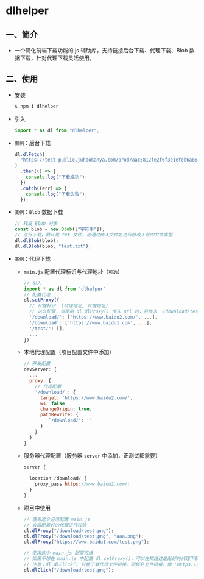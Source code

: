 # dlhelper

## 一、简介

- 一个简化前端下载功能的 js 辅助库，支持链接后台下载、代理下载、Blob 数据下载，针对代理下载灵活使用。

## 二、使用

- 安装

  ```sh
  $ npm i dlhelper
  ```

- 引入

  ```javascript
  import * as dl from "dlhelper";
  ```

- `案例`：后台下载

  ```javascript
  dl.dlFetch(
    "https://test-public.juhaokanya.com/prod/aac5812fe2f6f3e1efeb6a86c8eb2867.png"
  )
    .then(() => {
      console.log("下载成功");
    })
    .catch((err) => {
      console.log("下载失败");
    });
  ```

- `案例`：`Blob` 数据下载

  ```javascript
  // 转成 Blob 对象
  const blob = new Blob(["字符串"]);
  // 进行下载，默认是 txt 文件，可通过传入文件名进行修改下载的文件类型
  dl.dlBlob(blob);
  dl.dlBlob(blob, "test.txt");
  ```

- `案例`：代理下载

  - `main.js` 配置代理标识与代理地址（`可选`）

    ```javascript
    // 引入
    import * as dl from 'dlhelper'
    // 配置代理
    dl.setProxy({
      // 代理标识: [代理地址, 代理地址]
      // 这么配置，当使用 dl.dlProxy() 传入 url 时，可传入 '/download/test.png'、'https://www.baidu1.com/test.png'、'https://www.baidu2.com/test.png', 全链接的会自动匹配代理地址，匹配成功替换成对应的代理标识
      '/download/': ['https://www.baidu2.com/', ...],
      '/download': ['https://www.baidu1.com', ...],
      '/test/': [],
      ...
    })
    ```

  - 本地代理配置（项目配置文件中添加）

    ```javascript
    // 开发配置
    devServer: {
      ...
      proxy: {
        // 代理配置
        '/download/': {
          target: 'https://www.baidu2.com/',
          ws: false,
          changeOrigin: true,
          pathRewrite: {
            '^/download/': ''
          }
        }
      }
    }
    ```

  - 服务器代理配置（服务器 `server` 中添加，正测试都需要）

    ```javascript
    server {
      ...
      location /download/ {
        proxy_pass https://www.baidu2.com/;
      }
    }
    ```

  - 项目中使用

    ```javascript
    // 使用这个必须配置 main.js
    // 会跟配置好的代理进行校验
    dl.dlProxy("/download/test.png");
    dl.dlProxy("/download/test.png", "aaa.png");
    dl.dlProxy("https://www.baidu1.com/test.png");

    // 使用这个 main.js 配置可选
    // 如果不想在 main.js 中配置 dl.setProxy()，可以在知道这是配好的代理下载链接时，直接通过代理链接下载（如：/download/test.png，不能是全链接，全链接没法匹配替换）
    // 注意：dl.dlClick() 只能下载代理文件链接、同域名文件链接，像 'https://www.baidu1.com/test.png' 这种就是非代理链接了，上面支持是因为内部会进行匹配替换成代理标识
    dl.dlClick("/download/test.png");
    ```
